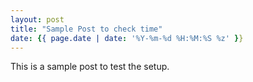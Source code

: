 ```yaml
---
layout: post
title: "Sample Post to check time"
date: {{ page.date | date: '%Y-%m-%d %H:%M:%S %z' }}
---
```


This is a sample post to test the setup.
